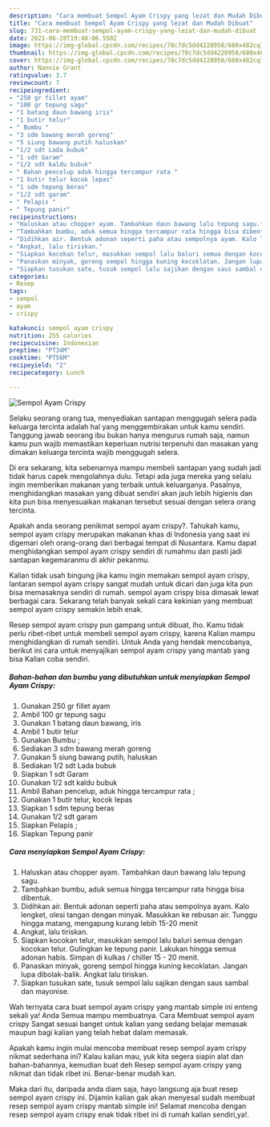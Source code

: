 ```yaml
---
description: "Cara membuat Sempol Ayam Crispy yang lezat dan Mudah Dibuat"
title: "Cara membuat Sempol Ayam Crispy yang lezat dan Mudah Dibuat"
slug: 731-cara-membuat-sempol-ayam-crispy-yang-lezat-dan-mudah-dibuat
date: 2021-06-28T19:48:06.550Z
image: https://img-global.cpcdn.com/recipes/78c7dc5dd4228958/680x482cq70/sempol-ayam-crispy-foto-resep-utama.jpg
thumbnail: https://img-global.cpcdn.com/recipes/78c7dc5dd4228958/680x482cq70/sempol-ayam-crispy-foto-resep-utama.jpg
cover: https://img-global.cpcdn.com/recipes/78c7dc5dd4228958/680x482cq70/sempol-ayam-crispy-foto-resep-utama.jpg
author: Nannie Grant
ratingvalue: 3.7
reviewcount: 7
recipeingredient:
- "250 gr fillet ayam"
- "100 gr tepung sagu"
- "1 batang daun bawang iris"
- "1 butir telur"
- " Bumbu "
- "3 sdm bawang merah goreng"
- "5 siung bawang putih haluskan"
- "1/2 sdt Lada bubuk"
- "1 sdt Garam"
- "1/2 sdt kaldu bubuk"
- " Bahan pencelup aduk hingga tercampur rata "
- "1 butir telur kocok lepas"
- "1 sdm tepung beras"
- "1/2 sdt garam"
- " Pelapis "
- " Tepung panir"
recipeinstructions:
- "Haluskan atau chopper ayam. Tambahkan daun bawang lalu tepung sagu."
- "Tambahkan bumbu, aduk semua hingga tercampur rata hingga bisa dibentuk."
- "Didihkan air. Bentuk adonan seperti paha atau sempolnya ayam. Kalo lengket, olesi tangan dengan minyak. Masukkan ke rebusan air. Tunggu hingga matang, mengapung kurang lebih 15-20 menit"
- "Angkat, lalu tiriskan."
- "Siapkan kocokan telur, masukkan sempol lalu baluri semua dengan kocokan telur. Gulingkan ke tepung panir. Lakukan hingga semua adonan habis. Simpan di kulkas / chiller 15 - 20 menit."
- "Panaskan minyak, goreng sempol hingga kuning kecoklatan. Jangan lupa dibolak-balik. Angkat lalu tiriskan."
- "Siapkan tusukan sate, tusuk sempol lalu sajikan dengan saus sambal dan mayonise."
categories:
- Resep
tags:
- sempol
- ayam
- crispy

katakunci: sempol ayam crispy 
nutrition: 255 calories
recipecuisine: Indonesian
preptime: "PT34M"
cooktime: "PT56M"
recipeyield: "2"
recipecategory: Lunch

---
```



![Sempol Ayam Crispy](https://img-global.cpcdn.com/recipes/78c7dc5dd4228958/680x482cq70/sempol-ayam-crispy-foto-resep-utama.jpg)

Selaku seorang orang tua, menyediakan santapan menggugah selera pada keluarga tercinta adalah hal yang menggembirakan untuk kamu sendiri. Tanggung jawab seorang ibu bukan hanya mengurus rumah saja, namun kamu pun wajib memastikan keperluan nutrisi terpenuhi dan masakan yang dimakan keluarga tercinta wajib menggugah selera.

Di era  sekarang, kita sebenarnya mampu membeli santapan yang sudah jadi tidak harus capek mengolahnya dulu. Tetapi ada juga mereka yang selalu ingin memberikan makanan yang terbaik untuk keluarganya. Pasalnya, menghidangkan masakan yang dibuat sendiri akan jauh lebih higienis dan kita pun bisa menyesuaikan makanan tersebut sesuai dengan selera orang tercinta. 



Apakah anda seorang penikmat sempol ayam crispy?. Tahukah kamu, sempol ayam crispy merupakan makanan khas di Indonesia yang saat ini digemari oleh orang-orang dari berbagai tempat di Nusantara. Kamu dapat menghidangkan sempol ayam crispy sendiri di rumahmu dan pasti jadi santapan kegemaranmu di akhir pekanmu.

Kalian tidak usah bingung jika kamu ingin memakan sempol ayam crispy, lantaran sempol ayam crispy sangat mudah untuk dicari dan juga kita pun bisa memasaknya sendiri di rumah. sempol ayam crispy bisa dimasak lewat berbagai cara. Sekarang telah banyak sekali cara kekinian yang membuat sempol ayam crispy semakin lebih enak.

Resep sempol ayam crispy pun gampang untuk dibuat, lho. Kamu tidak perlu ribet-ribet untuk membeli sempol ayam crispy, karena Kalian mampu menghidangkan di rumah sendiri. Untuk Anda yang hendak mencobanya, berikut ini cara untuk menyajikan sempol ayam crispy yang mantab yang bisa Kalian coba sendiri.

<!--inarticleads1-->

##### Bahan-bahan dan bumbu yang dibutuhkan untuk menyiapkan Sempol Ayam Crispy:

1. Gunakan 250 gr fillet ayam
1. Ambil 100 gr tepung sagu
1. Gunakan 1 batang daun bawang, iris
1. Ambil 1 butir telur
1. Gunakan  Bumbu ;
1. Sediakan 3 sdm bawang merah goreng
1. Gunakan 5 siung bawang putih, haluskan
1. Sediakan 1/2 sdt Lada bubuk
1. Siapkan 1 sdt Garam
1. Gunakan 1/2 sdt kaldu bubuk
1. Ambil  Bahan pencelup, aduk hingga tercampur rata ;
1. Gunakan 1 butir telur, kocok lepas
1. Siapkan 1 sdm tepung beras
1. Gunakan 1/2 sdt garam
1. Siapkan  Pelapis ;
1. Siapkan  Tepung panir




<!--inarticleads2-->

##### Cara menyiapkan Sempol Ayam Crispy:

1. Haluskan atau chopper ayam. Tambahkan daun bawang lalu tepung sagu.
1. Tambahkan bumbu, aduk semua hingga tercampur rata hingga bisa dibentuk.
1. Didihkan air. Bentuk adonan seperti paha atau sempolnya ayam. Kalo lengket, olesi tangan dengan minyak. Masukkan ke rebusan air. Tunggu hingga matang, mengapung kurang lebih 15-20 menit
1. Angkat, lalu tiriskan.
1. Siapkan kocokan telur, masukkan sempol lalu baluri semua dengan kocokan telur. Gulingkan ke tepung panir. Lakukan hingga semua adonan habis. Simpan di kulkas / chiller 15 - 20 menit.
1. Panaskan minyak, goreng sempol hingga kuning kecoklatan. Jangan lupa dibolak-balik. Angkat lalu tiriskan.
1. Siapkan tusukan sate, tusuk sempol lalu sajikan dengan saus sambal dan mayonise.




Wah ternyata cara buat sempol ayam crispy yang mantab simple ini enteng sekali ya! Anda Semua mampu membuatnya. Cara Membuat sempol ayam crispy Sangat sesuai banget untuk kalian yang sedang belajar memasak maupun bagi kalian yang telah hebat dalam memasak.

Apakah kamu ingin mulai mencoba membuat resep sempol ayam crispy nikmat sederhana ini? Kalau kalian mau, yuk kita segera siapin alat dan bahan-bahannya, kemudian buat deh Resep sempol ayam crispy yang nikmat dan tidak ribet ini. Benar-benar mudah kan. 

Maka dari itu, daripada anda diam saja, hayo langsung aja buat resep sempol ayam crispy ini. Dijamin kalian gak akan menyesal sudah membuat resep sempol ayam crispy mantab simple ini! Selamat mencoba dengan resep sempol ayam crispy enak tidak ribet ini di rumah kalian sendiri,ya!.

